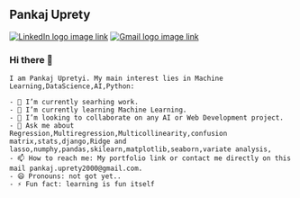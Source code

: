 ## Pankaj Uprety
[![LinkedIn logo image link](https://i1.wp.com/www.owlishcommunications.com/thewisdomzone/wp-content/uploads/LINKEDIN-LOGO-2-Animated-Pulsating.gif?fit=100%2C500&ssl=1)](https://www.linkedin.com/in/pankaj-uprety-14101b10b/)
[![Gmail logo image link](https://media2.giphy.com/media/aOften89vRbG/giphy.gif?fit=100%2C500&ssl=1)](https://www.pankaj.uprety2000@gmail.com/)
### Hi there 👋
```
I am Pankaj Upretyi. My main interest lies in Machine Learning,DataScience,AI,Python:

- 🔭 I’m currently searhing work.
- 🌱 I’m currently learning Machine Learning.
- 👯 I’m looking to collaborate on any AI or Web Development project.
- 💬 Ask me about Regression,Multiregression,Multicollinearity,confusion matrix,stats,django,Ridge and lasso,numphy,pandas,skilearn,matplotlib,seaborn,variate analysis,
- 📫 How to reach me: My portfolio link or contact me directly on this mail pankaj.uprety2000@gmail.com.
- 😄 Pronouns: not got yet..
- ⚡ Fun fact: learning is fun itself
```
